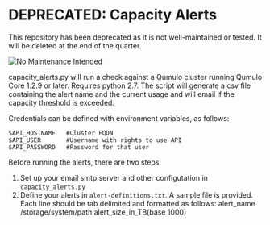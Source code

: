 # DEPRECATED: Capacity Alerts
This repository has been deprecated as it is not well-maintained or tested.  It will be deleted at the end of the quarter.

[![No Maintenance Intended](http://unmaintained.tech/badge.svg)](http://unmaintained.tech/)

capacity_alerts.py will run a check against a Qumulo cluster running Qumulo Core 1.2.9 or later. Requires python 2.7. 
The script will generate a csv file containing the alert name and the current usage and will email if the capacity threshold is exceeded.

Credentials can be defined with environment variables, as follows:
```
$API_HOSTNAME   #Cluster FQDN
$API_USER       #Username with rights to use API
$API_PASSWORD   #Password for that user
```

Before running the alerts, there are two steps:

1. Set up your email smtp server and other configutation in <code>capacity_alerts.py</code>
2. Define your alerts in <code>alert-definitions.txt</code>. A sample file is provided. Each line should be tab delimited and formatted as follows: 
alert_name  /storage/system/path    alert_size_in_TB(base 1000)

